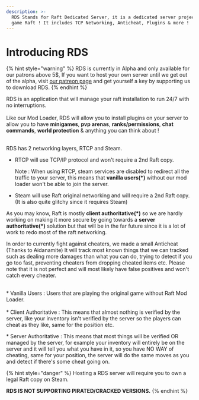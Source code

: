 ```yaml
---
description: >-
  RDS Stands for Raft Dedicated Server, it is a dedicated server project for the
  game Raft ! It includes TCP Networking, Anticheat, Plugins & more !
---
```


# Introducing RDS

{% hint style="warning" %}
RDS is currently in Alpha and only available for our patrons above 5$, If you want to host your own server until we get out of the alpha, visit [our patreon page](https://www.patreon.com/hytekgames) and get yourself a key by supporting us to download RDS.
{% endhint %}

RDS is an application that will manage your raft installation to run 24/7 with no interruptions.\
\
Like our Mod Loader, RDS will allow you to install plugins on your server to allow you to have **minigames**, **pvp arenas**, **ranks/permissions**, **chat commands**, **world protection** & anything you can think about !

\
RDS has 2 networking layers, RTCP and Steam.

*   RTCP will use TCP/IP protocol and won't require a 2nd Raft copy.

    Note : When using RTCP, steam services are disabled to redirect all the traffic to your server, this means that **vanilla users(\*)** without our mod loader won't be able to join the server.
* Steam will use Raft original networking and will require a 2nd Raft copy. (It is also quite glitchy since it requires Steam)

As you may know, Raft is mostly **client authoritative(\*)** so we are hardly working on making it more secure by going towards a **server authoritative(\*)** solution but that will be in the far future since it is a lot of work to redo most of the raft networking.&#x20;

In order to currently fight against cheaters, we made a small Anticheat (Thanks to Aidanamite) It will track most known things that we can tracked such as dealing more damages than what you can do, trying to detect if you go too fast, preventing cheaters from dropping cheated items etc. Please note that it is not perfect and will most likely have false positives and won't catch every cheater.

\
\* Vanilla Users : Users that are playing the original game without Raft Mod Loader.\
\
\* Client Authoritative : This means that almost nothing is verified by the server, like your inventory isn't verified by the server so the players can cheat as they like, same for the position etc.

\* Server Authoritative : This means that most things will be verified OR managed by the server, for example your inventory will entirely be on the server and it will tell you what you have in it, so you have NO WAY of cheating, same for your position, the server will do the same moves as you and detect if there's some cheat going on.

{% hint style="danger" %}
Hosting a RDS server will require you to own a legal Raft copy on Steam.

**RDS IS NOT SUPPORTING PIRATED/CRACKED VERSIONS.**
{% endhint %}
